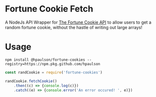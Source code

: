 # Fortune Cookie Fetch
A NodeJs API Wrapper for [The Fortune Cookie API](http://fortunecookieapi.herokuapp.com/) to allow users to get a random fortune cookie, without the hastle of writing out large arrays!

# Usage

`npm install @hpaulson/fortune-cookies --registry=https://npm.pkg.github.com/hpaulson`

```js
const randCookie = require('fortune-cookies')

randCookie.fetchCookie()
    .then((c) => {console.log(c)})
    .catch((e) => {console.error('An error occured! ', e)})

```

